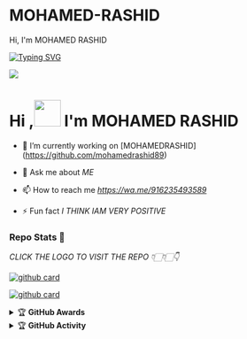 # MOHAMED-RASHID

Hi, I'm MOHAMED RASHID

[![Typing SVG](https://readme-typing-svg.demolab.com?font=Fira+Code&pause=1000&width=435&lines=Full+Stack+Developer;Always+been+Working+on+Web+Developer)](https://git.io/typing-svg)

<img src="https://github.com/mohamedrashid89/MOHAMED-RASHID/assets/131651353/70bbe9da-e9a7-454e-994f-0dbd0294d942">

# Hi ,<a href="Hey"><img src="https://raw.githubusercontent.com/TOXIC-DEVIL/TOXIC-DEVIL/TOXIC-DEVIL-OFFICIAL/media/Hi.gif" width="48px"></a> I'm MOHAMED RASHID&nbsp;




- 🔭 I’m currently working on [MOHAMEDRASHID] (https://github.com/mohamedrashid89)

- 💬 Ask me about *ME*

- 📫 How to reach me *https://wa.me/916235493589*

- ⚡️ Fun fact *I THINK IAM VERY POSITIVE*


### Repo Stats 🔭

*CLICK THE LOGO TO VISIT THE REPO 👇🏻👇🏻👇*


[![github card](https://github-readme-stats.vercel.app/api/pin/?username=RIBINZX&repo=RIBINZX&theme=dark)](https://github.com/RIBINZX)




[![github card](https://github-readme-stats.vercel.app/api/pin/?username=RIBINZX&repo=RIBINZX&theme=dark)](https://github.com/RIBINZX)




<details>
    <summary>&#127942 <b>GitHub Awards</b></summary><br/>

![Github Trophy](https://github-profile-trophy.vercel.app/?username=RIBINZX)

</details>

<details>
    <summary>&#127942 <b>GitHub Activity</b></summary><br/>

